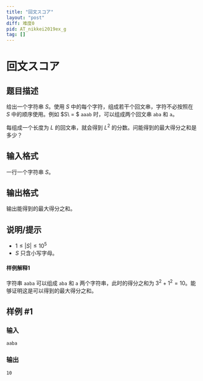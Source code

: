 ```yaml
---
title: "回文スコア"
layout: "post"
diff: 难度0
pid: AT_nikkei2019ex_g
tag: []
---
```


# 回文スコア

## 题目描述

给出一个字符串 $S$。使用 $S$ 中的每个字符，组成若干个回文串，字符不必按照在 $S$ 中的顺序使用。例如 $S\ = $ `aaab` 时，可以组成两个回文串 `aba` 和 `a`。

每组成一个长度为 $L$ 的回文串，就会得到 $L^2$ 的分数。问能得到的最大得分之和是多少？

## 输入格式

一行一个字符串 $S$。

## 输出格式

输出能得到的最大得分之和。

## 说明/提示

- $1 \le |S| \le 10^5$
- $S$ 只含小写字母。

#### 样例解释1

字符串 `aaba` 可以组成 `aba` 和 `a` 两个字符串，此时的得分之和为 $3^2 + 1^2 =10$。能够证明这是可以得到的最大得分之和。

## 样例 #1

### 输入

```
aaba
```

### 输出

```
10
```

